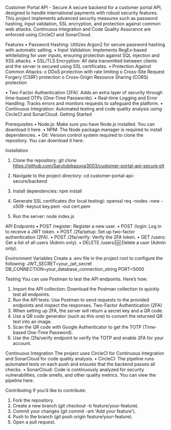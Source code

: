 Customer Portal API - Secure
A secure backend for a customer portal API, designed to handle international payments with robust security features. This project implements advanced security measures such as password hashing, input validation, SSL encryption, and protection against common web attacks. Continuous Integration and Code Quality Assurance are enforced using CircleCI and SonarCloud.

Features
•	Password Hashing: Utilizes Argon2 for secure password hashing with automatic salting.
•	Input Validation: Implements RegEx-based whitelisting for user inputs, ensuring protection against SQL injection and XSS attacks.
•	SSL/TLS Encryption: All data transmitted between clients and the server is secured using SSL certificates.
•	Protection Against Common Attacks:
o	DDoS protection with rate limiting
o	Cross-Site Request Forgery (CSRF) protection
o	Cross-Origin Resource Sharing (CORS) protection

•	Two-Factor Authentication (2FA): Adds an extra layer of security through time-based OTPs (One-Time Passwords).
•	Real-time Logging and Error Handling: Tracks errors and monitors requests to safeguard the platform.
•	Continuous Integration: Automated testing and code quality analysis using CircleCI and SonarCloud.
Getting Started

Prerequisites
•	Node.js: Make sure you have Node.js installed. You can download it here.
•	NPM: The Node package manager is required to install dependencies.
•	Git: Version control system required to clone the repository. You can download it here.

Installation
1.	Clone the repository:
git clone https://github.com/Sarutobikazuya3003/customer-portal-api-secure.git
2.	Navigate to the project directory:
cd customer-portal-api-secure/backend

3.	Install dependencies:
npm install

4.	Generate SSL certificates (for local testing):
openssl req -nodes -new -x509 -keyout key.pem -out cert.pem

5.	Run the server:
node index.js

API Endpoints
•	POST /register: Register a new user.
•	POST /login: Log in to receive a JWT token.
•	POST /2fa/setup: Set up two-factor authentication (2FA).
•	POST /2fa/verify: Verify the 2FA token.
•	GET /users: Get a list of all users (Admin only).
•	DELETE /users/:id: Delete a user (Admin only).

Environment Variables
Create a .env file in the project root to configure the following:
JWT_SECRET=your_jwt_secret
DB_CONNECTION=your_database_connection_string
PORT=5000

Testing
You can use Postman to test the API endpoints. Here’s how:
1.	Import the API collection: Download the Postman collection to quickly test all endpoints.
2.	Run the API tests: Use Postman to send requests to the provided endpoints and inspect the responses.
Two-Factor Authentication (2FA)
1.	When setting up 2FA, the server will return a secret key and a QR code.
2.	Use a QR code generator (such as this one) to convert the returned QR text into an image.
3.	Scan the QR code with Google Authenticator to get the TOTP (Time-based One-Time Password).
4.	Use the /2fa/verify endpoint to verify the TOTP and enable 2FA for your account.

Continuous Integration
The project uses CircleCI for Continuous Integration and SonarCloud for code quality analysis.
•	CircleCI: The pipeline runs automated tests on each push and ensures that the backend passes all checks.
•	SonarCloud: Code is continuously analyzed for security vulnerabilities, code smells, and other quality metrics.
You can view the pipeline here.

Contributing
If you’d like to contribute:
1.	Fork the repository.
2.	Create a new branch (git checkout -b feature/your-feature).
3.	Commit your changes (git commit -am 'Add your feature').
4.	Push to the branch (git push origin feature/your-feature).
5.	Open a pull request.

